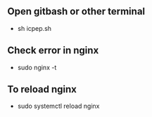 ## Open gitbash or other terminal

- sh icpep.sh

## Check error in nginx

- sudo nginx -t

## To reload nginx

- sudo systemctl reload nginx